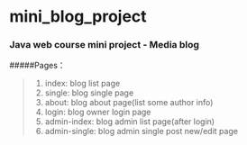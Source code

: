 # mini_blog_project

### Java web course mini project - Media blog
#####Pages：
  >1) index: blog list page
  >2) single: blog single page
  >3) about: blog about page(list some author info)
  >4) login: blog owner login page
  >5) admin-index: blog admin list page(after login)
  >6) admin-single: blog admin single post new/edit page
